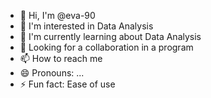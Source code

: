 - 👋 Hi, I'm @eva-90
- 👀 I'm interested in Data Analysis
- 🌱 I'm currently learning about Data Analysis
- 💞️ Looking for a collaboration in a program
- 📫 How to reach me
- 😄 Pronouns: ...
- ⚡ Fun fact: Ease of use

<!---
eva-90/eva-90 is a ✨ private ✨ repository because the `README.md` file (this one) appears in your GitHub profile.

You can click the preview link to take a look at the changes you've made.
--->

